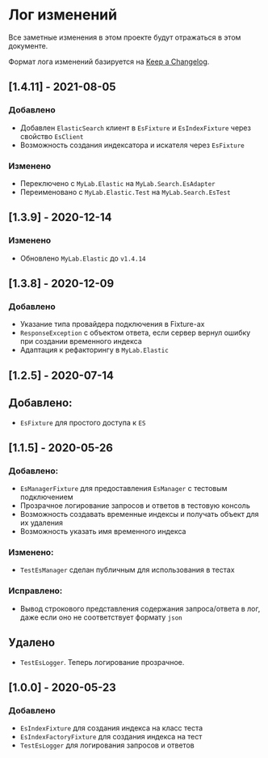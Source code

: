 # Лог изменений

Все заметные изменения в этом проекте будут отражаться в этом документе.

Формат лога изменений базируется на [Keep a Changelog](https://keepachangelog.com/en/1.0.0/).

## [1.4.11] - 2021-08-05

### Добавлено

* Добавлен `ElasticSearch` клиент в `EsFixture` и `EsIndexFixture` через свойство `EsClient` 
* Возможность создания индексатора и искателя через `EsFixture`

### Изменено 

* Переключено с `MyLab.Elastic` на `MyLab.Search.EsAdapter`
* Переименовано с `MyLab.Elastic.Test` на `MyLab.Search.EsTest`

## [1.3.9] - 2020-12-14

### Изменено 

* Обновлено `MyLab.Elastic` до `v1.4.14`

## [1.3.8] - 2020-12-09

### Добавлено

* Указание типа провайдера подключения в Fixture-ах
* `ResponseException` с объектом ответа, если сервер вернул ошибку при создании временного индекса
* Адаптация к рефакторингу в `MyLab.Elastic`

## [1.2.5] - 2020-07-14

## Добавлено:

* `EsFixture` для простого доступа к `ES`

## [1.1.5] - 2020-05-26

### Добавлено:

* `EsManagerFixture` для предоставления `EsManager` с тестовым подключением
* Прозрачное логирование запросов и ответов в тестовую консоль 
* Возможность создавать временные индексы и получать объект для их удаления
* Возможность указать имя временного индекса 

### Изменено:

* `TestEsManager` сделан публичным для использования в тестах

### Исправлено:

* Вывод строкового представления содержания запроса/ответа в лог, даже если оно не соответствует формату `json`

## Удалено

* `TestEsLogger`. Теперь логирование прозрачное.

## [1.0.0] - 2020-05-23

### Добавлено

* `EsIndexFixture` для создания индекса на класс теста
* `EsIndexFactoryFixture` для создания индекса на тест
* `TestEsLogger` для логирования запросов и ответов